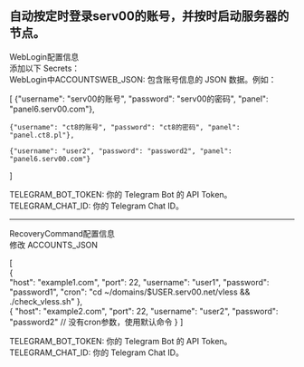 自动按定时登录serv00的账号，并按时启动服务器的节点。
-------------------------------------------------------------------------------------------------
WebLogin配置信息                                                                        
添加以下 Secrets：                                                                             
WebLogin中ACCOUNTSWEB_JSON: 包含账号信息的 JSON 数据。例如：

                                                                                                                                                
 [
    {"username": "serv00的账号", "password": "serv00的密码", "panel": "panel6.serv00.com"},
                     
    {"username": "ct8的账号", "password": "ct8的密码", "panel": "panel.ct8.pl"},
    
    {"username": "user2", "password": "password2", "panel": "panel6.serv00.com"}
 ]                                                


TELEGRAM_BOT_TOKEN: 你的 Telegram Bot 的 API Token。
TELEGRAM_CHAT_ID: 你的 Telegram Chat ID。

----------------------------------------------------------------------------------------------------
RecoveryCommand配置信息                                  
修改 ACCOUNTS_JSON                                                     


[   
      {   
        "host": "example1.com",
        "port": 22,
        "username": "user1",
        "password": "password1",
        "cron": "cd ~/domains/$USER.serv00.net/vless && ./check_vless.sh"
      },     
      {
        "host": "example2.com",
        "port": 22,
        "username": "user2",
        "password": "password2"
        // 没有cron参数，使用默认命令
      }
]

                                                                                            
TELEGRAM_BOT_TOKEN: 你的 Telegram Bot 的 API Token。    
TELEGRAM_CHAT_ID: 你的 Telegram Chat ID。                                                        
 

